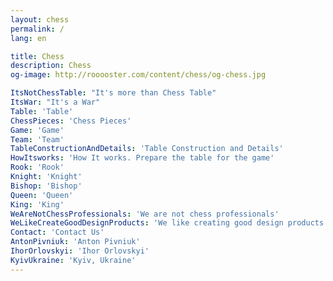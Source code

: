 ```yaml
---
layout: chess
permalink: /
lang: en

title: Chess
description: Chess
og-image: http://rooooster.com/content/chess/og-chess.jpg

ItsNotChessTable: "It's more than Chess Table"
ItsWar: "It's a War"
Table: 'Table'
ChessPieces: 'Chess Pieces'
Game: 'Game'
Team: 'Team'
TableConstructionAndDetails: 'Table Construction and Details'
HowItsworks: 'How It works. Prepare the table for the game'
Rook: 'Rook'
Knight: 'Knight'
Bishop: 'Bishop'
Queen: 'Queen'
King: 'King'
WeAreNotChessProfessionals: 'We are not chess professionals'
WeLikeCreateGoodDesignProducts: 'We like creating good design products'
Contact: 'Contact Us'
AntonPivniuk: 'Anton Pivniuk'
IhorOrlovskyi: 'Ihor Orlovskyi'
KyivUkraine: 'Kyiv, Ukraine'
---
```

